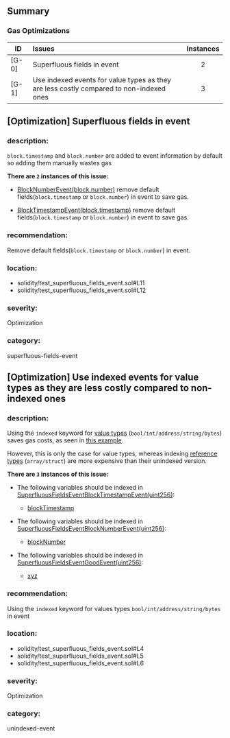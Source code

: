 ## Summary 

### Gas Optimizations

|ID|Issues|Instances|
|---|:---|:---:|
| [G-0] | Superfluous fields in event | 2 |
| [G-1] | Use indexed events for value types as they are less costly compared to non-indexed ones | 3 |



## [Optimization] Superfluous fields in event

### description:

`block.timestamp` and `block.number` are added to event information by default so adding them manually wastes gas


**There are `2` instances of this issue:**

- [BlockNumberEvent(block.number)](solidity/test_superfluous_fields_event.sol#L11) remove default fields(`block.timestamp` or `block.number`) in event to save gas.

- [BlockTimestampEvent(block.timestamp)](solidity/test_superfluous_fields_event.sol#L12) remove default fields(`block.timestamp` or `block.number`) in event to save gas.


### recommendation:

Remove default fields(`block.timestamp` or `block.number`) in event.


### location:
- solidity/test_superfluous_fields_event.sol#L11
- solidity/test_superfluous_fields_event.sol#L12

### severity:
Optimization

### category:
superfluous-fields-event

## [Optimization] Use indexed events for value types as they are less costly compared to non-indexed ones

### description:

Using the `indexed` keyword for [value types](https://docs.soliditylang.org/en/v0.8.20/types.html#value-types) (`bool/int/address/string/bytes`) saves gas costs, as seen in [this example](https://gist.github.com/0xxfu/c292a65ecb61cae6fd2090366ea0877e).

However, this is only the case for value types, whereas indexing [reference types](https://docs.soliditylang.org/en/v0.8.20/types.html#reference-types) (`array/struct`) are more expensive than their unindexed version.


**There are `3` instances of this issue:**

- The following variables should be indexed in [SuperfluousFieldsEventBlockTimestampEvent(uint256)](solidity/test_superfluous_fields_event.sol#L4):

	- [blockTimestamp](solidity/test_superfluous_fields_event.sol#L4)

- The following variables should be indexed in [SuperfluousFieldsEventBlockNumberEvent(uint256)](solidity/test_superfluous_fields_event.sol#L5):

	- [blockNumber](solidity/test_superfluous_fields_event.sol#L5)

- The following variables should be indexed in [SuperfluousFieldsEventGoodEvent(uint256)](solidity/test_superfluous_fields_event.sol#L6):

	- [xyz](solidity/test_superfluous_fields_event.sol#L6)


### recommendation:

Using the `indexed` keyword for values types `bool/int/address/string/bytes` in event


### location:
- solidity/test_superfluous_fields_event.sol#L4
- solidity/test_superfluous_fields_event.sol#L5
- solidity/test_superfluous_fields_event.sol#L6

### severity:
Optimization

### category:
unindexed-event
